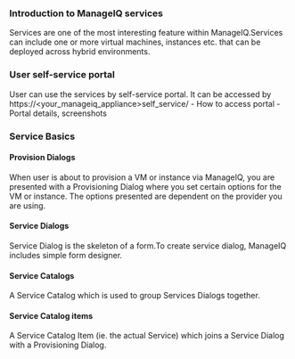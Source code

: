 ### Introduction to ManageIQ services
 Services are one of the most interesting feature within ManageIQ.Services can include one or more virtual machines, instances etc. that can be deployed across hybrid environments.
### User self-service portal

User can use the services by self-service portal.
It can be accessed by https://<your_manageiq_appliance>self_service/
    - How to access portal
    - Portal details, screenshots
### Service Basics

#### Provision Dialogs

When user is about to provision a VM or instance via ManageIQ, you are presented with a Provisioning Dialog where you set certain options for the VM or instance. The options presented are dependent on the provider you are using.

#### Service Dialogs

Service Dialog is the skeleton of a form.To create service dialog, ManageIQ includes simple form designer.

#### Service Catalogs

A Service Catalog which is used to group Services Dialogs together.

#### Service Catalog items

A Service Catalog Item (ie. the actual Service) which joins a Service Dialog with a Provisioning Dialog.
